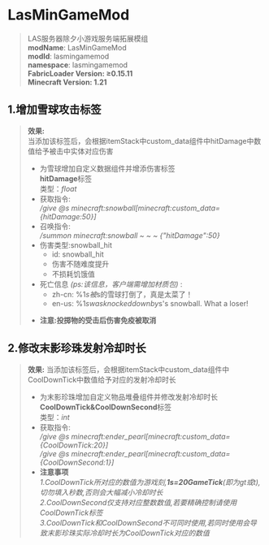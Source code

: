 # LasMinGameMod

> LAS服务器除夕小游戏服务端拓展模组  
> **modName**: LasMinGameMod  
> **modId**: lasmingamemod  
> **namespace**: lasmingamemod  
> **FabricLoader Version: ≥0.15.11**  
> **Minecraft Version: 1.21**

## 1.增加雪球攻击标签
> **效果:**  
> 当添加该标签后，会根据itemStack中custom_data组件中hitDamage中数值给予被击中实体对应伤害
> - 为雪球增加自定义数据组件并增添伤害标签  
> **hitDamage**标签  
> 类型：*float*
> - 获取指令:  
> */give @s minecraft:snowball[minecraft:custom_data={hitDamage:50}]*
> - 召唤指令:  
> */summon minecraft:snowball ~ ~ ~ {"hitDamage":50}*
> - 伤害类型:snowball_hit
>   - id: snowball_hit 
>   - 伤害不随难度提升
>   - 不损耗饥饿值
> - 死亡信息 *(ps:该信息，客户端需增加材质包)* :
>   - zh-cn: %1$s被%2$s的雪球打倒了，真是太菜了！
>   - en-us: %1$s was knocked down by %2$s's snowball. What a loser!
> * **注意:投掷物的受击后伤害免疫被取消**
## 2.修改末影珍珠发射冷却时长
> **效果:**
> 当添加该标签后，会根据itemStack中custom_data组件中CoolDownTick中数值给予对应的发射冷却时长
> - 为末影珍珠增加自定义物品堆叠组件并修改发射冷却时长   
> **CoolDownTick&CoolDownSecond**标签  
> 类型：*int*
> - 获取指令:  
> */give @s minecraft:ender_pearl[minecraft:custom_data={CoolDownTick:20}]*  
> */give @s minecraft:ender_pearl[minecraft:custom_data={CoolDownSecond:1}]*
> - **注意事项**   
> *1.CoolDownTick所对应的数值为游戏刻,**1s=20GameTick**(即为gt或t),切勿填入秒数,否则会大幅减小冷却时长*  
> *2.CoolDownSecond仅支持对应整数数值,若要精确控制请使用CoolDownTick标签*  
> *3.CoolDownTick和CoolDownSecond不可同时使用,若同时使用会导致末影珍珠实际冷却时长为CoolDownTick对应的数值*